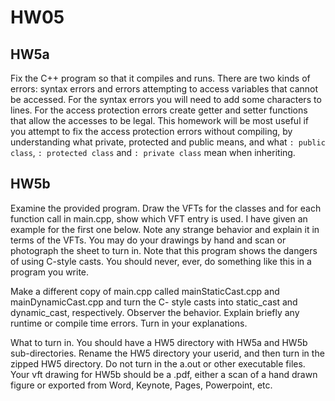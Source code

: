 # HW05

## HW5a

Fix the C++ program so that it compiles and runs. There are two kinds of errors: syntax errors and errors attempting to access variables that cannot be accessed. For the syntax errors you will need to add some characters to lines. For the access protection errors create getter and setter functions that allow the accesses to be legal. This homework will be most useful if you attempt to fix the access protection errors without compiling, by understanding what private, protected and public means, and what `: public class`, `: protected class` and `: private class` mean when inheriting.

## HW5b

Examine the provided program. Draw the VFTs for the classes and for each function call in main.cpp, show which VFT entry is used. I have given an example for the first one below. Note any strange behavior and explain it in terms of the VFTs. You may do your drawings by hand and scan or photograph the sheet to turn in. Note that this program shows the dangers of using C-style casts. You should never, ever, do something like this in a program you write.

Make a different copy of main.cpp called mainStaticCast.cpp and mainDynamicCast.cpp and turn the C- style casts into static_cast and dynamic_cast, respectively. Observer the behavior. Explain briefly any runtime or compile time errors. Turn in your explanations.

What to turn in. You should have a HW5 directory with HW5a and HW5b sub-directories. Rename the HW5 directory your userid, and then turn in the zipped HW5 directory. Do not turn in the a.out or other executable files. Your vft drawing for HW5b should be a .pdf, either a scan of a hand drawn figure or exported from Word, Keynote, Pages, Powerpoint, etc.
